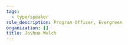 ```yaml
---
tags:
  - type/speaker
role_description: Program Officer, Evergreen
organization: []
title: Joshua Welch
---
```


